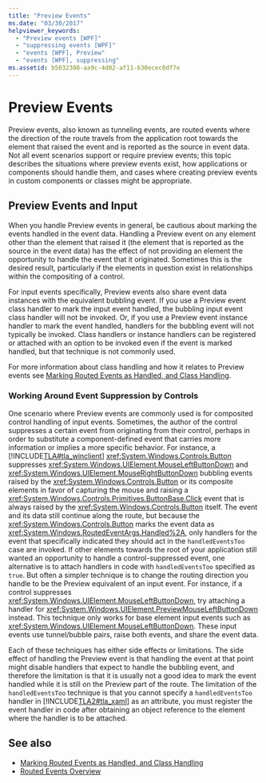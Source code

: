 ```yaml
---
title: "Preview Events"
ms.date: "03/30/2017"
helpviewer_keywords: 
  - "Preview events [WPF]"
  - "suppressing events [WPF]"
  - "events [WPF], Preview"
  - "events [WPF], suppressing"
ms.assetid: b5032308-aa9c-4d02-af11-630ecec8df7e
---
```

# Preview Events
Preview events, also known as tunneling events, are routed events where the direction of the route travels from the application root towards the element that raised the event and is reported as the source in event data. Not all event scenarios support or require preview events; this topic describes the situations where preview events exist, how applications or components should handle them, and cases where creating preview events in custom components or classes might be appropriate.  
  
## Preview Events and Input  
 When you handle Preview events in general, be cautious about marking the events handled in the event data. Handling a Preview event on any element other than the element that raised it (the element that is reported as the source in the event data) has the effect of not providing an element the opportunity to handle the event that it originated. Sometimes this is the desired result, particularly if the elements in question exist in relationships within the compositing of a control.  
  
 For input events specifically, Preview events also share event data instances with the equivalent bubbling event. If you use a Preview event class handler to mark the input event handled, the bubbling input event class handler will not be invoked. Or, if you use a Preview event instance handler to mark the event handled, handlers for the bubbling event will not typically be invoked. Class handlers or instance handlers can be registered or attached with an option to be invoked even if the event is marked handled, but that technique is not commonly used.  
  
 For more information about class handling and how it relates to Preview events see [Marking Routed Events as Handled, and Class Handling](marking-routed-events-as-handled-and-class-handling.md).  
  
### Working Around Event Suppression by Controls  
 One scenario where Preview events are commonly used is for composited control handling of input events. Sometimes, the author of the control suppresses a certain event from originating from their control, perhaps in order to substitute a component-defined event that carries more information or implies a more specific behavior. For instance, a [!INCLUDE[TLA#tla_winclient](../../../../includes/tlasharptla-winclient-md.md)] <xref:System.Windows.Controls.Button> suppresses <xref:System.Windows.UIElement.MouseLeftButtonDown> and <xref:System.Windows.UIElement.MouseRightButtonDown> bubbling events raised by the <xref:System.Windows.Controls.Button> or its composite elements in favor of capturing the mouse and raising a <xref:System.Windows.Controls.Primitives.ButtonBase.Click> event that is always raised by the <xref:System.Windows.Controls.Button> itself. The event and its data still continue along the route, but because the <xref:System.Windows.Controls.Button> marks the event data as <xref:System.Windows.RoutedEventArgs.Handled%2A>, only handlers for the event that specifically indicated they should act in the `handledEventsToo` case  are invoked.  If other elements towards the root of your application still wanted an opportunity to handle a control-suppressed event, one alternative is to attach handlers in code with `handledEventsToo` specified as `true`. But often a simpler technique is to change the routing direction you handle to be the Preview equivalent of an input event. For instance, if a control suppresses <xref:System.Windows.UIElement.MouseLeftButtonDown>, try attaching a handler for <xref:System.Windows.UIElement.PreviewMouseLeftButtonDown> instead. This technique only works for base element input events such as <xref:System.Windows.UIElement.MouseLeftButtonDown>. These input events use tunnel/bubble pairs, raise both events, and share the event data.  
  
 Each of these techniques has either side effects or limitations. The side effect of handling the Preview event is that handling the event at that point might disable handlers that expect to handle the bubbling event, and therefore the limitation is that it is usually not a good idea to mark the event handled while it is still on the Preview part of the route. The limitation of the `handledEventsToo` technique is that you cannot specify a `handledEventsToo` handler in [!INCLUDE[TLA2#tla_xaml](../../../../includes/tla2sharptla-xaml-md.md)] as an attribute, you must register the event handler in code after obtaining an object reference to the element where the handler is to be attached.  
  
## See also

- [Marking Routed Events as Handled, and Class Handling](marking-routed-events-as-handled-and-class-handling.md)
- [Routed Events Overview](routed-events-overview.md)
